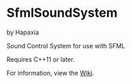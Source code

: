 # SfmlSoundSystem
by Hapaxia

Sound Control System for use with SFML

Requires C++11 or later.

For information, view the [Wiki].

[Wiki]: https://github.com/Hapaxia/SfmlSoundSystem/wiki
